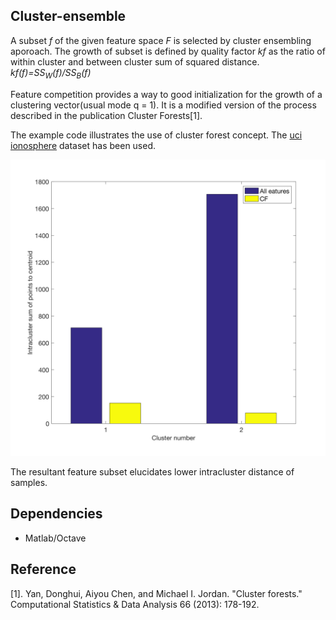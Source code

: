 ## Cluster-ensemble

A subset *f* of the given feature space *F* is selected by cluster ensembling aporoach.
The growth of subset is defined by quality factor *kf* as the ratio of within cluster and between cluster sum of squared distance.
*kf(f)=SS<sub>W</sub>(f)/SS<sub>B</sub>(f)*

Feature competition provides a way to good initialization for the growth of a clustering vector(usual mode q = 1).
It is a modified version of the process described in the publication Cluster Forests[1].

The example code illustrates the use of cluster forest concept. The [uci ionosphere](https://archive.ics.uci.edu/ml/datasets/ionosphere) dataset has been used.

![CF Result](cfResult_Ionosphere.png)

The resultant feature subset elucidates lower intracluster distance of samples.


## Dependencies
* Matlab/Octave


## Reference
[1]. Yan, Donghui, Aiyou Chen, and Michael I. Jordan. "Cluster forests." Computational Statistics & Data Analysis 66 (2013): 178-192.